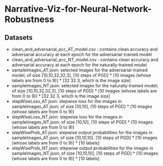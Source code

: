 # Narrative-Viz-for-Neural-Network-Robustness
## Datasets
 - clean_and_adversarial_acc_AT_model.csv : contains clean accuracy and adversarial accuracy at each epoch for the adversarial-trained model
 - clean_and_adversarial_acc_NT_model.csv : contains clean accuracy and adversarial accuracy at each epoch for the naturally-trained model
 - sampleImages_AT.json: selected images for the adversarial-trained model; of size [10,10,32,32,3], [10 steps of PGD] * [10 images (whose labels are from 0 to 9)] * [32 32 3, which is the image size]
 - sampleImages_NT.json: selected images for the naturally-trained model; of size [10,10,32,32,3], [10 steps of PGD] * [10 images (whose labels are from 0 to 9)] * [32 32 3, which is the image size]
 - stepWiseLoss_AT.json: stepwise loss for the images in sampleImages_AT.json; of size [10,10], [10 steps of PGD] * [10 images (whose labels are from 0 to 9)]
 - stepWiseLoss_NT.json: stepwise loss for the images in sampleImages_NT.json; of size [10,10], [10 steps of PGD] * [10 images (whose labels are from 0 to 9)]
 - stepWiseProb_AT.json: stepwise output probabilities for the images in sampleImages_AT.json; of size [10,10,10], [10 steps of PGD] * [10 images (whose labels are from 0 to 9)] * [10 labels]
 - stepWiseProb_NT.json: stepwise output probabilities for the images in sampleImages_NT.json; of size [10,10,10], [10 steps of PGD] * [10 images (whose labels are from 0 to 9)] * [10 labels]